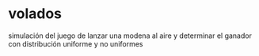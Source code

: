 # volados

 simulación del juego de lanzar una modena al aire y determinar el ganador con distribución uniforme y no uniformes
